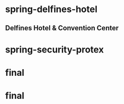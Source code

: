 # spring-delfines-hotel

## Delfines Hotel & Convention Center
# spring-security-protex
# final
# final

